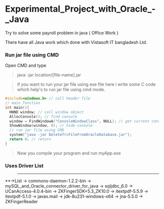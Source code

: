 # Experimental_Project_with_Oracle_-_Java
Try to solve some payroll problem in java ( Office Work )


There have all Java work which done with Vistasoft IT bangladesh Ltd.


### Run jar file using CMD
Open CMD and type
>java -jar location/[file-name].jar

> if you want to run your jar file using exe file here i write some C code which help's
to run jar file using cmd mode.

``` C
#include<windows.h> // call header file
// main function
int main(){
  HWND window; // call window object
  AllocConsole(); // find console
  window = FindWindowA("ConsoleWindowClass", NULL); // get current console
  ShowWindow(window, 0); // hide console
  // run jar file using CMD
  system("java -jar DeleteTrcFileFromOracleDatabase.jar");
  return 0; // return
}
```

> Now you compile your program and run 
> myApp.exe



### Uses Driver List
>-------------------
**->List
-> commons-daemon-1.2.2-bin
-> mySQL_and_Oracle_connector_driver_for_java
-> sqljdbc_6.0
-> UCanAccess-4.0.4-bin
-> ZKFingerSDK+5.3_ZK10.0
-> itextpdf-5.5.9
-> itextpdf-5.1.0
-> javax.mail
-> jdk-8u231-windows-x64
-> jna-5.5.0
-> ZKFingerReader

